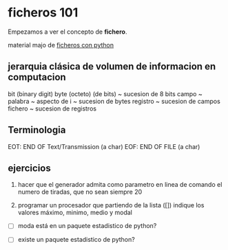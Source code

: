 # ficheros 101

Empezamos a ver el concepto de **fichero**.

material majo de [ficheros con python](https://www2.eii.uva.es/fund_inf/python/notebooks/10_Ficheros/Ficheros.html)

## jerarquia clásica de volumen de informacion en computacion

bit (binary digit)
    byte (octeto) (de bits) ~ sucesion de 8 bits
        campo ~ palabra ~ aspecto de i ~ sucesion de bytes
            registro ~ sucesion de campos
                fichero ~ sucesion de registros


## Terminologia

EOT: END OF Text/Transmission (a char)
EOF: END OF FILE (a char)



## ejercicios


1. hacer que el generador admita como parametro en linea de comando el numero de tiradas, que no sean siempre 20

2. programar un procesador que partiendo de la lista ([]) indique los valores máximo, minimo, medio y modal 

- [ ] moda está en un paquete estadistico de python?
- [ ] existe un paquete estadistico de python?











